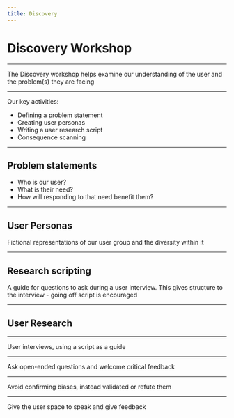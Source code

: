 ```yaml
---
title: Discovery
---
```


# Discovery Workshop

---

The Discovery workshop helps examine our understanding of the user and the problem(s) they are facing

---

Our key activities:

- Defining a problem statement
- Creating user personas
- Writing a user research script
- Consequence scanning

---

## Problem statements

- Who is our user?
- What is their need?
- How will responding to that need benefit them?

---

## User Personas

Fictional representations of our user group and the diversity within it

---

## Research scripting

A guide for questions to ask during a user interview. This gives structure to the interview - going off script is encouraged

---

## User Research

---

User interviews, using a script as a guide

---

Ask open-ended questions and welcome critical feedback

---

Avoid confirming biases, instead validated or refute them

---

Give the user space to speak and give feedback
